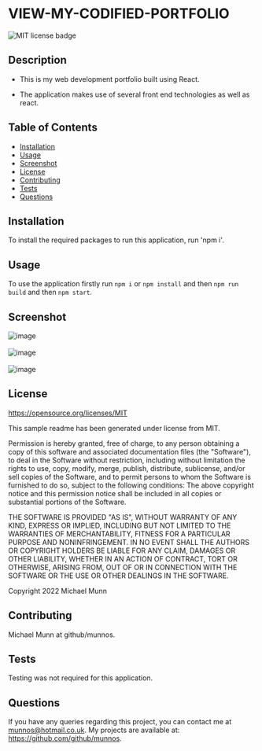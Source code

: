 # VIEW-MY-CODIFIED-PORTFOLIO

![MIT license badge](https://img.shields.io/badge/license-MIT-blue.svg)

## Description

- This is my web development portfolio built using React.

- The application makes use of several front end technologies as well as react.

## Table of Contents
* [Installation](#installation)
* [Usage](#usage)
* [Screenshot](cba)
* [License](#license)
* [Contributing](#contributing)
* [Tests](#tests)
* [Questions](#questions)

## Installation

To install the required packages to run this application, run 'npm i'.

## Usage

To use the application firstly run `npm i` or `npm install` and then `npm run build` and then `npm start`.

## Screenshot

![image](https://user-images.githubusercontent.com/88617634/204278859-656ee3a4-1d3a-4b1a-b1d0-01dbca62a19b.png)
<br>
</br>
![image](https://user-images.githubusercontent.com/88617634/204282667-3b407aaf-2588-4f9e-9269-2024bd4df7db.png)
<br> 
</br>
![image](https://user-images.githubusercontent.com/88617634/204282775-da1e34ff-365d-4688-be16-9d857e9ad359.png)



## License 

 https://opensource.org/licenses/MIT
 
 This sample readme has been generated under license from MIT.

 Permission is hereby granted, free of charge, to any person obtaining a copy of this software and associated documentation files 
(the "Software"), to deal in the Software without restriction, including without limitation the rights to use, copy, modify, 
merge, publish, distribute, sublicense, and/or sell copies of the Software, and to permit persons to whom the Software is furnished to do so, subject to the following conditions:
The above copyright notice and this permission notice shall be included in all copies or substantial portions of 
the Software.

THE SOFTWARE IS PROVIDED "AS IS", WITHOUT WARRANTY OF ANY KIND, EXPRESS OR IMPLIED, INCLUDING BUT NOT LIMITED TO THE WARRANTIES
 OF MERCHANTABILITY, FITNESS FOR A PARTICULAR PURPOSE AND NONINFRINGEMENT. IN NO EVENT SHALL THE AUTHORS OR COPYRIGHT HOLDERS BE LIABLE FOR ANY CLAIM, 
 DAMAGES OR OTHER LIABILITY, WHETHER IN AN ACTION OF CONTRACT, TORT OR OTHERWISE, ARISING FROM, OUT OF OR IN CONNECTION WITH THE SOFTWARE OR THE USE OR OTHER DEALINGS IN THE SOFTWARE.
 
 Copyright 2022 Michael Munn

## Contributing

Michael Munn at github/munnos.

## Tests

Testing was not required for this application.

## Questions

If you have any queries regarding this project, you can contact me at munnos@hotmail.co.uk. My projects are available at: https://github.com/github/munnos.
